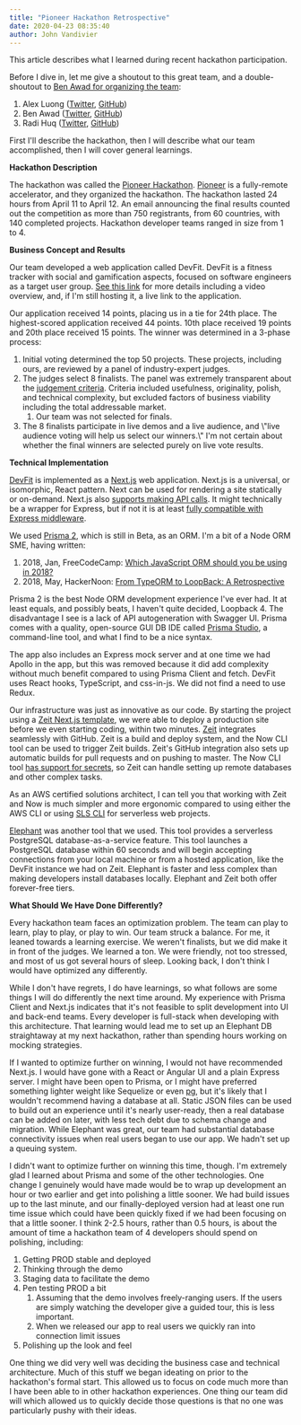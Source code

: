 ```yaml
---
title: "Pioneer Hackathon Retrospective"
date: 2020-04-23 08:35:40
author: John Vandivier
---
```




<!-- wp:paragraph -->
<p>This article describes what I learned during recent hackathon participation.</p>
<!-- /wp:paragraph -->

<!-- wp:paragraph -->
<p>Before I dive in, let me give a shoutout to this great team, and a double-shoutout to <a href=\"https://twitter.com/benawad/status/1247884975841480706\">Ben Awad for organizing the team</a>:</p>
<!-- /wp:paragraph -->

<!-- wp:list {\"ordered\":true} -->
<ol><li>Alex Luong (<a href=\"https://twitter.com/alex__luong\">Twitter</a>, <a href=\"https://github.com/alexluong\">GitHub</a>)</li><li>Ben Awad (<a href=\"https://twitter.com/benawad\">Twitter</a>, <a href=\"https://github.com/benawad\">GitHub</a>)</li><li>Radi Huq (<a href=\"https://twitter.com/radiunhuq\">Twitter</a>, <a href=\"https://github.com/radihuq\">GitHub</a>)</li></ol>
<!-- /wp:list -->

<!-- wp:paragraph -->
<p>First I'll describe the hackathon, then I will describe what our team accomplished, then I will cover general learnings.</p>
<!-- /wp:paragraph -->

<!-- wp:paragraph -->
<p><strong>Hackathon Description</strong></p>
<!-- /wp:paragraph -->

<!-- wp:paragraph -->
<p>The hackathon was called the <a href=\"https://pioneer.app/hackathon\">Pioneer Hackathon</a>. <a href=\"https://pioneer.app/\">Pioneer</a> is a fully-remote accelerator, and they organized the hackathon. The hackathon lasted 24 hours from April 11 to April 12. An email announcing the final results counted out the competition as more than 750 registrants, from 60 countries, with 140 completed projects. Hackathon developer teams ranged in size from 1 to 4.</p>
<!-- /wp:paragraph -->

<!-- wp:paragraph -->
<p><strong>Business Concept and Results</strong></p>
<!-- /wp:paragraph -->

<!-- wp:paragraph -->
<p>Our team developed a web application called DevFit. DevFit is a fitness tracker with social and gamification aspects, focused on software engineers as a target user group. <a href=\"https://frontier.pioneer.app/posts/157-devfit-compete-for-best-fit-programmer\">See this link</a> for more details including a video overview, and, if I'm still hosting it, a live link to the application.</p>
<!-- /wp:paragraph -->

<!-- wp:paragraph -->
<p>Our application received 14 points, placing us in a tie for 24th place. The highest-scored application received 44 points. 10th place received 19 points and 20th place received 15 points. The winner was determined in a 3-phase process:</p>
<!-- /wp:paragraph -->

<!-- wp:list {\"ordered\":true} -->
<ol><li>Initial voting determined the top 50 projects. These projects, including ours, are reviewed by a panel of industry-expert judges.</li><li>The judges select 8 finalists. The panel was extremely transparent about the <a href=\"https://docs.google.com/document/d/1N0UCxWZJjhnj3yUd0ObaF8Sf_xr0-zevUDIgOEOEd5A/edit\">judgement criteria</a>. Criteria included usefulness, originality, polish, and technical complexity, but excluded factors of business viability including the total addressable market.<ol><li>Our team was not selected for finals.</li></ol></li><li>The 8 finalists participate in live demos and a live audience, and \"live audience voting will help us select our winners.\" I'm not certain about whether the final winners are selected purely on live vote results.</li></ol>
<!-- /wp:list -->

<!-- wp:paragraph -->
<p><strong>Technical Implementation</strong></p>
<!-- /wp:paragraph -->

<!-- wp:paragraph -->
<p><a href=\"https://github.com/Vandivier/devfit\">DevFit</a> is implemented as a <a href=\"https://nextjs.org/\">Next.js</a> web application. Next.js is a universal, or isomorphic, React pattern. Next can be used for rendering a site statically or on-demand. Next.js also <a href=\"https://nextjs.org/docs/api-routes/introduction\">supports making API calls</a>. It might technically be a wrapper for Express, but if not it is at least <a href=\"https://nextjs.org/docs/api-routes/api-middlewares#connectexpress-middleware-support\">fully compatible with Express middleware</a>.</p>
<!-- /wp:paragraph -->

<!-- wp:paragraph -->
<p>We used <a href=\"https://www.prisma.io/\">Prisma 2</a>, which is still in Beta, as an ORM. I'm a bit of a Node ORM SME, having written:</p>
<!-- /wp:paragraph -->

<!-- wp:list {\"ordered\":true} -->
<ol><li>2018, Jan, FreeCodeCamp: <a href=\"https://www.freecodecamp.org/news/a-comparison-of-the-top-orms-for-2018-19c4feeaa5f/\">Which JavaScript ORM should you be using in 2018?</a></li><li>2018, May, HackerNoon: <a href=\"https://hackernoon.com/from-typeorm-to-loopback-a-retrospective-188ea18527a2\">From TypeORM to LoopBack: A Retrospective</a></li></ol>
<!-- /wp:list -->

<!-- wp:paragraph -->
<p>Prisma 2 is the best Node ORM development experience I've ever had. It at least equals, and possibly beats, I haven't quite decided, Loopback 4. The disadvantage I see is a lack of API autogeneration with Swagger UI. Prisma comes with a quality, open-source GUI DB IDE called <a href=\"https://github.com/prisma/studio\">Prisma Studio</a>, a command-line tool, and what I find to be a nice syntax.</p>
<!-- /wp:paragraph -->

<!-- wp:paragraph -->
<p>The app also includes an Express mock server and at one time we had Apollo in the app, but this was removed because it did add complexity without much benefit compared to using Prisma Client and fetch. DevFit uses React hooks, TypeScript, and css-in-js. We did not find a need to use Redux.</p>
<!-- /wp:paragraph -->

<!-- wp:paragraph -->
<p>Our infrastructure was just as innovative as our code. By starting the project using a <a href=\"https://nextjs.now-examples.now.sh/\">Zeit Next.js template</a>, we were able to deploy a production site before we even starting coding, within two minutes. <a href=\"https://zeit.co/oss\">Zeit</a> integrates seamlessly with GitHub. Zeit is a build and deploy system, and the Now CLI tool can be used to trigger Zeit builds. Zeit's GitHub integration also sets up automatic builds for pull requests and on pushing to master. The Now CLI tool <a href=\"https://zeit.co/docs/v2/build-step#adding-secrets\">has support for secrets</a>, so Zeit can handle setting up remote databases and other complex tasks.</p>
<!-- /wp:paragraph -->

<!-- wp:paragraph -->
<p>As an AWS certified solutions architect, I can tell you that working with Zeit and Now is much simpler and more ergonomic compared to using either the AWS CLI or using <a href=\"https://medium.com/ssense-tech/managing-and-deploying-aws-lambda-functions-with-sls-ab47d366b004\">SLS CLI</a> for serverless web projects.</p>
<!-- /wp:paragraph -->

<!-- wp:paragraph -->
<p><a href=\"https://www.elephantsql.com/\">Elephant</a> was another tool that we used. This tool provides a serverless PostgreSQL database-as-a-service feature. This tool launches a PostgreSQL database within 60 seconds and will begin accepting connections from your local machine or from a hosted application, like the DevFit instance we had on Zeit. Elephant is faster and less complex than making developers install databases locally. Elephant and Zeit both offer forever-free tiers.</p>
<!-- /wp:paragraph -->

<!-- wp:paragraph -->
<p><strong>What Should We Have Done Differently?</strong></p>
<!-- /wp:paragraph -->

<!-- wp:paragraph -->
<p>Every hackathon team faces an optimization problem. The team can play to learn, play to play, or play to win. Our team struck a balance. For me, it leaned towards a learning exercise. We weren't finalists, but we did make it in front of the judges. We learned a ton. We were friendly, not too stressed, and most of us got several hours of sleep. Looking back, I don't think I would have optimized any differently.</p>
<!-- /wp:paragraph -->

<!-- wp:paragraph -->
<p>While I don't have regrets, I do have learnings, so what follows are some things I will do differently the next time around. My experience with Prisma Client and Next.js indicates that it's not feasible to split development into UI and back-end teams. Every developer is full-stack when developing with this architecture. That learning would lead me to set up an Elephant DB straightaway at my next hackathon, rather than spending hours working on mocking strategies.</p>
<!-- /wp:paragraph -->

<!-- wp:paragraph -->
<p>If I wanted to optimize further on winning, I would not have recommended Next.js. I would have gone with a React or Angular UI and a plain Express server. I might have been open to Prisma, or I might have preferred something lighter weight like Sequelize or even <a href=\"https://www.npmjs.com/package/pg\">pg</a>, but it's likely that I wouldn't recommend having a database at all. Static JSON files can be used to build out an experience until it's nearly user-ready, then a real database can be added on later, with less tech debt due to schema change and migration. While Elephant was great, our team had substantial database connectivity issues when real users began to use our app. We hadn't set up a queuing system.</p>
<!-- /wp:paragraph -->

<!-- wp:paragraph -->
<p>I didn't want to optimize further on winning this time, though. I'm extremely glad I learned about Prisma and some of the other technologies. One change I genuinely would have made would be to wrap up development an hour or two earlier and get into polishing a little sooner. We had build issues up to the last minute, and our finally-deployed version had at least one run time issue which could have been quickly fixed if we had been focusing on that a little sooner. I think 2-2.5 hours, rather than 0.5 hours, is about the amount of time a hackathon team of 4 developers should spend on polishing, including:</p>
<!-- /wp:paragraph -->

<!-- wp:list {\"ordered\":true} -->
<ol><li>Getting PROD stable and deployed</li><li>Thinking through the demo</li><li>Staging data to facilitate the demo</li><li>Pen testing PROD a bit<ol><li>Assuming that the demo involves freely-ranging users. If the users are simply watching the developer give a guided tour, this is less important.</li><li>When we released our app to real users we quickly ran into connection limit issues</li></ol></li><li>Polishing up the look and feel</li></ol>
<!-- /wp:list -->

<!-- wp:paragraph -->
<p>One thing we did very well was deciding the business case and technical architecture. Much of this stuff we began ideating on prior to the hackathon's formal start. This allowed us to focus on code much more than I have been able to in other hackathon experiences. One thing our team did will which allowed us to quickly decide those questions is that no one was particularly pushy with their ideas.</p>
<!-- /wp:paragraph -->